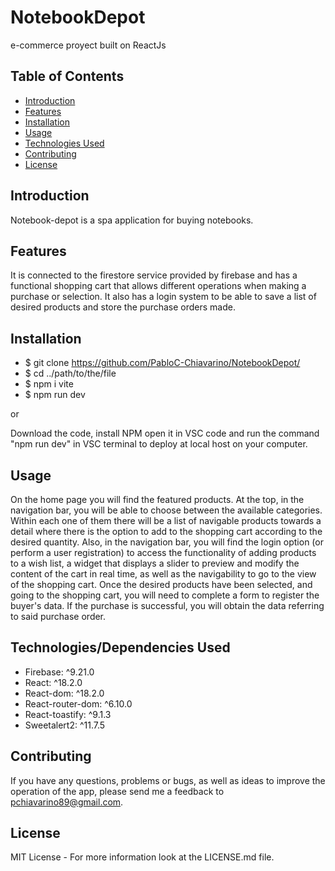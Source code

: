 # NotebookDepot
e-commerce proyect built on ReactJs 

## Table of Contents

- [Introduction](#introduction)
- [Features](#features)
- [Installation](#installation)
- [Usage](#usage)
- [Technologies Used](#technologies-used)
- [Contributing](#contributing)
- [License](#license)

## Introduction

Notebook-depot is a spa application for buying notebooks.

## Features

It is connected to the firestore service provided by firebase and has a functional shopping cart that allows different operations when making a purchase or selection. It also has a login system to be able to save a list of desired products and store the purchase orders made.

## Installation

- $ git clone https://github.com/PabloC-Chiavarino/NotebookDepot/
- $ cd ../path/to/the/file
- $ npm i vite
- $ npm run dev

or

Download the code, install NPM open it in VSC code and run the command "npm run dev" in VSC terminal to deploy at local host on your computer.

## Usage

On the home page you will find the featured products. At the top, in the navigation bar, you will be able to choose between the available categories. Within each one of them there will be a list of navigable products towards a detail where there is the option to add to the shopping cart according to the desired quantity.
Also, in the navigation bar, you will find the login option (or perform a user registration) to access the functionality of adding products to a wish list, a widget that displays a slider to preview and modify the content of the cart in real time, as well as the navigability to go to the view of the shopping cart. Once the desired products have been selected, and going to the shopping cart, you will need to complete a form to register the buyer's data. If the purchase is successful, you will obtain the data referring to said purchase order.

## Technologies/Dependencies Used

* Firebase: ^9.21.0
* React: ^18.2.0
* React-dom: ^18.2.0
* React-router-dom: ^6.10.0
* React-toastify: ^9.1.3
* Sweetalert2: ^11.7.5
 
## Contributing

If you have any questions, problems or bugs, as well as ideas to improve the operation of the app, please send me a feedback to pchiavarino89@gmail.com.

## License

MIT License - For more information look at the LICENSE.md file.
